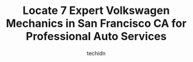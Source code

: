 ---
layout: ampstory
image: https://images.unsplash.com/photo-1604755940678-ffbf0c1fcc37?ixlib=rb-4.0.3&ixid=MnwxMjA3fDB8MHxwaG90by1wYWdlfHx8fGVufDB8fHx8&auto=format&fit=crop&w=640&h=853&q=80
author: techidn
featured: false
description: Trust your vehicles maintenance and repairs to the 7 best Volkswagen Mechanic in San Francisco CA, USA. With their extensive experience, cutting-edge technology, and commitment to customer 
title: Locate 7 Expert Volkswagen Mechanics in San Francisco CA for Professional Auto Services
cover:
   title: Locate 7 Expert Volkswagen Mechanics in San Francisco CA for Professional Auto Services
   subtitle: Rickpate
   background: https://images.unsplash.com/photo-1604755940678-ffbf0c1fcc37?ixlib=rb-4.0.3&ixid=MnwxMjA3fDB8MHxwaG90by1wYWdlfHx8fGVufDB8fHx8&auto=format&fit=crop&w=640&h=853&q=80

pages: 
 - layout: thirds
   top: <h1>#1 Royal Auto Group - Audi, VW, Volvo, Mazda</h1>
   bottom: "<p>This review is about service department and not sales.  Jacob, my Volvo salesperson, was pleasant and willing to help when I had issues with service department.  I purcha</p>"
   background: https://www.knot35.com/toplist/wp-content/uploads/2023/06/best-volkswagen-mechanic-1-in-san-francisco-ca-1685839842.jpeg
   backgroundblur: true
 - layout: thirds
   top: <h1>#2 VAS Motor Works</h1>
   bottom: "<p>845 Polk St, San Francisco, CA 94109, United States</p>"
   background: https://www.knot35.com/toplist/wp-content/uploads/2023/06/best-volkswagen-mechanic-2-in-san-francisco-ca-1685839842.jpeg
   cta:
      link: https://www.knot35.com/toplist/locate-7-expert-volkswagen-mechanics-in-san-francisco-ca-for-professional-auto-services/
      text: Locate 7 Expert Volkswagen Mechanics in San Francisco CA for Professional Auto Services
 - layout: thirds
   top: <h1>#3 Tassi Inc.</h1>
   bottom: "<p>55 Reiner St, Colma, CA 94014, United States</p>"
   background: https://www.knot35.com/toplist/wp-content/uploads/2023/06/best-volkswagen-mechanic-3-in-san-francisco-ca-1685839843.jpeg
   cta:
      link: https://www.knot35.com/toplist/locate-7-expert-volkswagen-mechanics-in-san-francisco-ca-for-professional-auto-services/
      text: Locate 7 Expert Volkswagen Mechanics in San Francisco CA for Professional Auto Services
 - layout: thirds
   top: <h1>#4 Advanced Autowerks</h1>
   bottom: "<p>1358 Valencia St, San Francisco, CA 94110, United States</p>"
   background: https://images.unsplash.com/photo-1462556791646-c201b8241a94?ixlib=rb-4.0.3&ixid=MnwxMjA3fDB8MHxwaG90by1wYWdlfHx8fGVufDB8fHx8&auto=format&fit=crop&w=640&h=853&q=80
   cta:
      link: https://www.knot35.com/toplist/locate-7-expert-volkswagen-mechanics-in-san-francisco-ca-for-professional-auto-services/
      text: Locate 7 Expert Volkswagen Mechanics in San Francisco CA for Professional Auto Services
 - layout: thirds
   top: <h1>#5 Eds Autohaus (European Specialist)</h1>
   bottom: "<p>980 Harrison St, San Francisco, CA 94107, United States</p>"
   background: https://images.unsplash.com/photo-1552083974-186346191183?ixlib=rb-4.0.3&ixid=MnwxMjA3fDB8MHxwaG90by1wYWdlfHx8fGVufDB8fHx8&auto=format&fit=crop&w=640&h=853&q=80
   cta:
      link: https://www.knot35.com/toplist/locate-7-expert-volkswagen-mechanics-in-san-francisco-ca-for-professional-auto-services/
      text: Locate 7 Expert Volkswagen Mechanics in San Francisco CA for Professional Auto Services
 - layout: thirds
   top: <h1>#6 Andres Foreign Car Service</h1>
   bottom: "<p>1634 Taraval St, San Francisco, CA 94116, United States</p>"
   background: https://images.unsplash.com/photo-1557672172-298e090bd0f1?ixlib=rb-4.0.3&ixid=MnwxMjA3fDB8MHxwaG90by1wYWdlfHx8fGVufDB8fHx8&auto=format&fit=crop&w=640&h=853&q=80
   cta:
      link: https://www.knot35.com/toplist/locate-7-expert-volkswagen-mechanics-in-san-francisco-ca-for-professional-auto-services/
      text: Locate 7 Expert Volkswagen Mechanics in San Francisco CA for Professional Auto Services
 - layout: thirds
   top: <h1>#7 Volkswagen San Francisco Service</h1>
   bottom: "<p>1525 Howard St, San Francisco, CA 94103, United States</p>"
   background: https://images.unsplash.com/photo-1489648022186-8f49310909a0?ixlib=rb-4.0.3&ixid=MnwxMjA3fDB8MHxwaG90by1wYWdlfHx8fGVufDB8fHx8&auto=format&fit=crop&w=640&h=853&q=80
   cta:
      link: https://www.knot35.com/toplist/locate-7-expert-volkswagen-mechanics-in-san-francisco-ca-for-professional-auto-services/
      text: Locate 7 Expert Volkswagen Mechanics in San Francisco CA for Professional Auto Services
 - layout: thirds
   middle: Continue reading...
   background: https://images.unsplash.com/photo-1564951434112-64d74cc2a2d7?ixlib=rb-4.0.3&ixid=MnwxMjA3fDB8MHxwaG90by1wYWdlfHx8fGVufDB8fHx8&auto=format&fit=crop&w=640&h=853&q=80
   cta:
      link: https://www.knot35.com/toplist/locate-7-expert-volkswagen-mechanics-in-san-francisco-ca-for-professional-auto-services/
      text: Locate 7 Expert Volkswagen Mechanics in San Francisco CA for Professional Auto Services
      
---